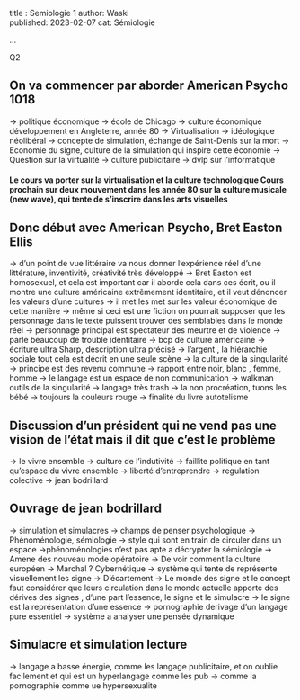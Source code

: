 title : Semiologie 1
author: Waski   
published: 2023-02-07
cat: Sémiologie

...

Q2

## On va commencer par aborder American Psycho 1018

-> politique économique 
-> école de Chicago 
-> culture économique développement en Angleterre, année 80 
->  Virtualisation 
-> idéologique néolibéral
-> concepte de simulation, échange de Saint-Denis sur la mort 
-> Economie du signe, culture de la simulation qui inspire cette économie
-> Question sur la virtualité 
-> culture publicitaire 
-> dvlp sur l’informatique 

 #### Le cours va porter sur la virtualisation et la culture technologique Cours prochain sur deux mouvement dans les année 80 sur la culture musicale (new wave), qui tente de s’inscrire dans les arts visuelles 

## Donc début avec American Psycho, Bret Easton Ellis

->  d’un point de vue littéraire va nous donner l’expérience réel d’une littérature, inventivité, créativité très développé 
-> Bret Easton est homosexuel, et cela est important car il aborde cela dans ces écrit, ou il montre une culture américaine extrêmement identitaire, et il veut dénoncer les valeurs d’une cultures 
-> il met les met sur les valeur économique de cette manière 
-> même si ceci est une fiction on pourrait supposer que les personnage dans le texte puissent trouver des semblables dans le monde réel
-> personnage principal est spectateur des meurtre et de violence 
-> parle beaucoup de trouble identitaire 
-> bcp de culture américaine 
-> écriture ultra Sharp, description ultra précisé 
-> l’argent , la hiérarchie sociale tout cela est décrit en une seule scène 
-> la culture de la singularité 
-> principe est des revenu commune 
-> rapport entre noir, blanc , femme, homme
-> le langage est un espace de non communication 
-> walkman outils de la singularité 
-> langage très trash 
-> la non procréation, tuons les bébé
-> toujours la couleurs rouge
-> finalité du livre autotelisme 

## Discussion d’un président qui ne vend pas une vision de l’état mais il dit que c’est le problème 

-> le vivre ensemble 
-> culture de l’indutivité
-> faillite politique en tant qu’espace du vivre ensemble
-> liberté d’entreprendre 
-> regulation colective
-> jean bodrillard 


## Ouvrage de jean bodrillard

-> simulation et simulacres
-> champs de penser psychologique 
-> Phénoménologie, sémiologie 
-> style qui sont en train de circuler dans un espace 
->phénoménologies n’est pas apte a décrypter la sémiologie 
-> Amene des nouveau mode opératoire 
-> De voir comment la culture européen 
-> Marchal ? Cybernétique 
-> système qui tente de représente visuellement les signe 
-> D’écartement 
-> Le monde des signe et le concept faut considérer que leurs circulation dans le monde actuelle apporte des dérives des signes , d’une part l’essence, le signe et le simulacre
-> le signe est la représentation d’une essence 
-> pornographie derivage d’un langage pure essentiel
-> système a analyser une pensée dynamique 

## Simulacre et simulation lecture 

-> langage a basse énergie, comme les langage publicitaire, et on oublie facilement et qui est un hyperlangage comme les pub
-> comme la pornographie comme ue hypersexualite


